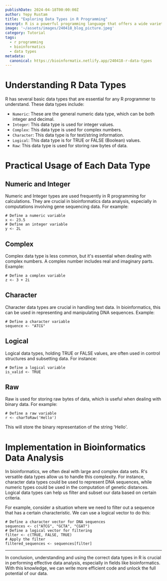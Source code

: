 ```yaml
---
publishDate: 2024-04-18T00:00:00Z
author: Yepy Rustam
title: "Exploring Data Types in R Programming"
excerpt: R is a powerful programming language that offers a wide variety of data types. These data types are fundamental to manipulating data and developing sophisticated algorithms in bioinformatics data analysis. In this blog post, we will cover the main data types in R and their implementations in bioinformatics.  
image: '~/assets/images/240418_blog_picture.jpeg'
category: Tutorial
tags:
  - r programming
  - bioinformatics
  - data types
metadata:
  canonical: https://bioinformatix.netlify.app/240418-r-data-types
---
```


# Understanding R Data Types

R has several basic data types that are essential for any R programmer to understand. These data types include:

- `Numeric`: These are the general numeric data type, which can be both integer and decimal.
- `Integer`: This data type is used for integer values.
- `Complex`: This data type is used for complex numbers.
- `Character`: This data type is for text/string information.
- `Logical`: This data type is for TRUE or FALSE (Boolean) values.
- `Raw`: This data type is used for storing raw bytes of data.

# Practical Usage of Each Data Type

## Numeric and Integer

Numeric and Integer types are used frequently in R programming for calculations. They are crucial in bioinformatics data analysis, especially in computations involving gene sequencing data. For example:

```
# Define a numeric variable
x <- 23.5
# Define an integer variable
y <- 2L

```

## Complex

Complex data type is less common, but it's essential when dealing with complex numbers. A complex number includes real and imaginary parts. Example:

```
# Define a complex variable
z <- 3 + 2i

```

## Character

Character data types are crucial in handling text data. In bioinformatics, this can be used in representing and manipulating DNA sequences. Example:

```
# Define a character variable
sequence <- "ATCG"

```

## Logical

Logical data types, holding TRUE or FALSE values, are often used in control structures and subsetting data. For instance:

```
# Define a logical variable
is_valid <- TRUE

```

## Raw

Raw is used for storing raw bytes of data, which is useful when dealing with binary data. For example:

```
# Define a raw variable
r <- charToRaw('Hello')

```

This will store the binary representation of the string 'Hello'.

# Implementation in Bioinformatics Data Analysis

In bioinformatics, we often deal with large and complex data sets. R's versatile data types allow us to handle this complexity. For instance, character data types could be used to represent DNA sequences, while numeric types could be used in the computation of genetic distances. Logical data types can help us filter and subset our data based on certain criteria.

For example, consider a situation where we need to filter out a sequence that has a certain characteristic. We can use a logical vector to do this:

```
# Define a character vector for DNA sequences
sequences <- c("ATCG", "GCTA", "CGAT")
# Define a logical vector for filtering
filter <- c(TRUE, FALSE, TRUE)
# Apply the filter
filtered_sequences <- sequences[filter]

```

***

In conclusion, understanding and using the correct data types in R is crucial in performing effective data analysis, especially in fields like bioinformatics. With this knowledge, we can write more efficient code and unlock the full potential of our data.